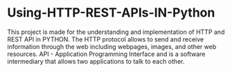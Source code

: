 # Using-HTTP-REST-APIs-IN-Python
This project is made for the understanding and implementation of HTTP and REST API in PYTHON. The HTTP protocol allows to send and receive information through the web including webpages, images, and other web resources. API - Application Programming Interface and is a software intermediary that allows two applications to talk to each other.
